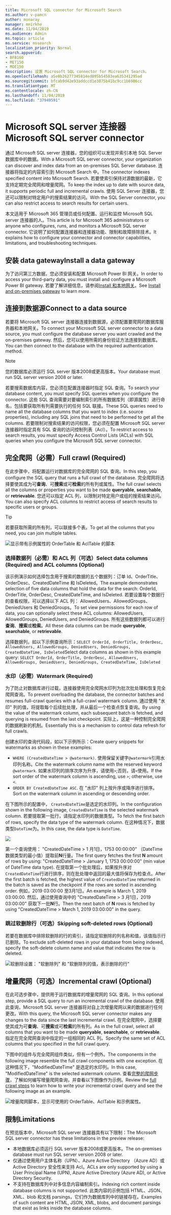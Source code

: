 ```yaml
---
title: Microsoft SQL connector for Microsoft Search
ms.author: v-pamcn
author: monaray
manager: mnirkhe
ms.date: 11/04/2019
ms.audience: Admin
ms.topic: article
ms.service: mssearch
localization_priority: Normal
search.appverid:
- BFB160
- MET150
- MOE150
description: 设置 Microsoft SQL connector for Microsoft Search。
ms.openlocfilehash: a5e0b26277345814ed095b54583ea635341295ad
ms.sourcegitcommit: bfcab9d42e93addccd1e3875b41bc9cc1b6986cc
ms.translationtype: MT
ms.contentlocale: zh-CN
ms.lasthandoff: 11/04/2019
ms.locfileid: "37949591"
---
```

# <a name="microsoft-sql-server-connector"></a><span data-ttu-id="f0120-103">Microsoft SQL server 连接器</span><span class="sxs-lookup"><span data-stu-id="f0120-103">Microsoft SQL server connector</span></span>

<span data-ttu-id="f0120-104">通过 Microsoft SQL server 连接器，您的组织可以发现并索引本地 SQL Server 数据库中的数据。</span><span class="sxs-lookup"><span data-stu-id="f0120-104">With a Microsoft SQL server connector, your organization can discover and index data from an on-premises SQL Server database.</span></span> <span data-ttu-id="f0120-105">连接器将指定的内容索引到 Microsoft Search 中。</span><span class="sxs-lookup"><span data-stu-id="f0120-105">The connector indexes specified content into Microsoft Search.</span></span> <span data-ttu-id="f0120-106">若要使索引保持对源数据的最新，它支持定期完全爬网和增量爬网。</span><span class="sxs-lookup"><span data-stu-id="f0120-106">To keep the index up to date with source data, it supports periodic full and incremental crawls.</span></span> <span data-ttu-id="f0120-107">使用 SQL Server 连接器，您还可以限制对特定用户的搜索结果的访问。</span><span class="sxs-lookup"><span data-stu-id="f0120-107">With the SQL Server connector, you can also restrict access to search results for certain users.</span></span>

<span data-ttu-id="f0120-108">本文适用于 Microsoft 365 管理员或任何配置、运行和监控 Microsoft SQL server 连接器的人。</span><span class="sxs-lookup"><span data-stu-id="f0120-108">This article is for Microsoft 365 administrators or anyone who configures, runs, and monitors a Microsoft SQL server connector.</span></span> <span data-ttu-id="f0120-109">它说明了如何配置连接器和连接器功能、限制和故障排除技术。</span><span class="sxs-lookup"><span data-stu-id="f0120-109">It explains how to configure your connector and connector capabilities, limitations, and troubleshooting techniques.</span></span>

## <a name="install-a-data-gateway"></a><span data-ttu-id="f0120-110">安装 data gateway</span><span class="sxs-lookup"><span data-stu-id="f0120-110">Install a data gateway</span></span>
<span data-ttu-id="f0120-111">为了访问第三方数据，您必须安装和配置 Microsoft Power BI 网关。</span><span class="sxs-lookup"><span data-stu-id="f0120-111">In order to access your third-party data, you must install and configure a Microsoft Power BI gateway.</span></span> <span data-ttu-id="f0120-112">若要了解详细信息，请参阅[Install 和本地网关](https://docs.microsoft.com/data-integration/gateway/service-gateway-install)。</span><span class="sxs-lookup"><span data-stu-id="f0120-112">See [Install and on-premises gateway](https://docs.microsoft.com/data-integration/gateway/service-gateway-install) to learn more.</span></span>  

## <a name="connect-to-a-data-source"></a><span data-ttu-id="f0120-113">连接到数据源</span><span class="sxs-lookup"><span data-stu-id="f0120-113">Connect to a data source</span></span>
<span data-ttu-id="f0120-114">若要将 Microsoft SQL server 连接器连接到数据源，必须配置要爬网的数据库服务器和本地网关。</span><span class="sxs-lookup"><span data-stu-id="f0120-114">To connect your Microsoft SQL server connector to a data source, you must configure the database server you want crawled and the on-premises gateway.</span></span> <span data-ttu-id="f0120-115">然后，您可以使用所需的身份验证方法连接到数据库。</span><span class="sxs-lookup"><span data-stu-id="f0120-115">You can then connect to the database with the required authentication method.</span></span>

> [!NOTE]
> <span data-ttu-id="f0120-116">您的数据库必须运行 SQL server 版本2008或更高版本。</span><span class="sxs-lookup"><span data-stu-id="f0120-116">Your database must run SQL server version 2008 or later.</span></span>

<span data-ttu-id="f0120-117">若要搜索数据库内容，您必须在配置连接器时指定 SQL 查询。</span><span class="sxs-lookup"><span data-stu-id="f0120-117">To search your database content, you must specify SQL queries when you configure the connector.</span></span> <span data-ttu-id="f0120-118">这些 SQL 查询需要对要编制索引的所有数据库列（即源属性）进行命名，包括要获取所有列需要执行的任何 SQL 联接。</span><span class="sxs-lookup"><span data-stu-id="f0120-118">These SQL queries need to name all the database columns that you want to index (i.e. source properties), including any SQL joins that need to be performed to get all the columns.</span></span> <span data-ttu-id="f0120-119">若要限制对搜索结果的访问权限，您必须在配置 Microsoft SQL server 连接器时指定具有 SQL 查询的访问控制列表（Acl）。</span><span class="sxs-lookup"><span data-stu-id="f0120-119">To restrict access to search results, you must specify Access Control Lists (ACLs) with SQL queries when you configure the Microsoft SQL server connector.</span></span>

## <a name="full-crawl-required"></a><span data-ttu-id="f0120-120">完全爬网（必需）</span><span class="sxs-lookup"><span data-stu-id="f0120-120">Full crawl (Required)</span></span>
<span data-ttu-id="f0120-121">在此步骤中，将配置运行对数据库的完全爬网的 SQL 查询。</span><span class="sxs-lookup"><span data-stu-id="f0120-121">In this step, you configure the SQL query that runs a full crawl of the database.</span></span> <span data-ttu-id="f0120-122">完全爬网将选择要使其成为可**查询**、可**搜索**或可**检索**的所有列或属性。</span><span class="sxs-lookup"><span data-stu-id="f0120-122">The full crawl selects all the columns or properties you want to be made **queryable**, **searchable**, or **retrievable**.</span></span> <span data-ttu-id="f0120-123">您还可以指定 ACL 列，以限制对特定用户或组的搜索结果访问。</span><span class="sxs-lookup"><span data-stu-id="f0120-123">You can also specify ACL columns to restrict access of search results to specific users or groups.</span></span>

> [!Tip]
> <span data-ttu-id="f0120-124">若要获取所需的所有列，可以联接多个表。</span><span class="sxs-lookup"><span data-stu-id="f0120-124">To get all the columns that you need, you can join multiple tables.</span></span>

![显示带有示例属性的 OrderTable 和 AclTable 的脚本](media/MSSQL-fullcrawl.png)

### <a name="select-data-columns-required-and-acl-columns-optional"></a><span data-ttu-id="f0120-126">选择数据列（必需）和 ACL 列（可选）</span><span class="sxs-lookup"><span data-stu-id="f0120-126">Select data columns (Required) and ACL columns (Optional)</span></span>
<span data-ttu-id="f0120-127">该示例演示如何选择包含用于搜索的数据的五个数据列：订单 Id、OrderTitle、OrderDesc、CreatedDateTime 和 IsDeleted。</span><span class="sxs-lookup"><span data-stu-id="f0120-127">The example demonstrates selection of five data columns that hold the data for the search: OrderId, OrderTitle, OrderDesc, CreatedDateTime, and IsDeleted.</span></span> <span data-ttu-id="f0120-128">若要设置每个数据行的查看权限，可以选择以下 ACL 列： AllowedUsers、AllowedGroups、DeniedUsers 和 DeniedGroups。</span><span class="sxs-lookup"><span data-stu-id="f0120-128">To set view permissions for each row of data, you can optionally select these ACL columns: AllowedUsers, AllowedGroups, DeniedUsers, and DeniedGroups.</span></span> <span data-ttu-id="f0120-129">所有这些数据列都可以进行**查询**、**搜索**或**检索**。</span><span class="sxs-lookup"><span data-stu-id="f0120-129">All these data columns can be made **queryable**, **searchable**, or **retrievable**.</span></span>

<span data-ttu-id="f0120-130">选择数据列，如以下示例查询所示：`SELECT OrderId, OrderTitle, OrderDesc, AllowedUsers, AllowedGroups, DeniedUsers, DeniedGroups, CreatedDateTime, IsDeleted`</span><span class="sxs-lookup"><span data-stu-id="f0120-130">Select data columns as shown in this example query: `SELECT OrderId, OrderTitle, OrderDesc, AllowedUsers, AllowedGroups, DeniedUsers, DeniedGroups, CreatedDateTime, IsDeleted`</span></span>

### <a name="watermark-required"></a><span data-ttu-id="f0120-131">水印（必需）</span><span class="sxs-lookup"><span data-stu-id="f0120-131">Watermark (Required)</span></span>
<span data-ttu-id="f0120-132">为了防止对数据库进行过载，连接器使用完全爬网水印列为批次批处理和恢复完全爬网查询。</span><span class="sxs-lookup"><span data-stu-id="f0120-132">To prevent overloading the database, the connector batches and resumes full-crawl queries with a full-crawl watermark column.</span></span> <span data-ttu-id="f0120-133">通过使用 "水印" 列的值，将提取每个后续批处理，并从最后一个检查点恢复查询。</span><span class="sxs-lookup"><span data-stu-id="f0120-133">By using the value of the watermark column, each subsequent batch is fetched, and querying is resumed from the last checkpoint.</span></span> <span data-ttu-id="f0120-134">实际上，这是一种控制完全爬网的数据刷新的机制。</span><span class="sxs-lookup"><span data-stu-id="f0120-134">Essentially this is a mechanism to control data refresh for full crawls.</span></span>

<span data-ttu-id="f0120-135">创建水印的查询代码段，如以下示例所示：</span><span class="sxs-lookup"><span data-stu-id="f0120-135">Create query snippets for watermarks as shown in these examples:</span></span>
* <span data-ttu-id="f0120-136">`WHERE (CreatedDateTime > @watermark)`.</span><span class="sxs-lookup"><span data-stu-id="f0120-136"></span></span> <span data-ttu-id="f0120-137">使用保留关键字`@watermark`引用水印列名称。</span><span class="sxs-lookup"><span data-stu-id="f0120-137">Cite the watermark column name with the reserved keyword `@watermark`.</span></span> <span data-ttu-id="f0120-138">如果水印列的排序次序为升序，请使用`>`;否则，请`<`使用。</span><span class="sxs-lookup"><span data-stu-id="f0120-138">If the sort order of the watermark column is ascending, use `>`; otherwise, use `<`.</span></span>
* <span data-ttu-id="f0120-139">`ORDER BY CreatedDateTime ASC`.</span><span class="sxs-lookup"><span data-stu-id="f0120-139"></span></span> <span data-ttu-id="f0120-140">在 "水印" 列上按升序或降序进行排序。</span><span class="sxs-lookup"><span data-stu-id="f0120-140">Sort on the watermark column in ascending or descending order.</span></span>

<span data-ttu-id="f0120-141">在下图所示的配置中， `CreatedDateTime`是选定的水印列。</span><span class="sxs-lookup"><span data-stu-id="f0120-141">In the configuration shown in the following image, `CreatedDateTime` is the selected watermark column.</span></span> <span data-ttu-id="f0120-142">若要提取第一批行，请指定水印列的数据类型。</span><span class="sxs-lookup"><span data-stu-id="f0120-142">To fetch the first batch of rows, specify the data type of the watermark column.</span></span> <span data-ttu-id="f0120-143">在这种情况下，数据类型`DateTime`为。</span><span class="sxs-lookup"><span data-stu-id="f0120-143">In this case, the data type is `DateTime`.</span></span>

![](media/MSSQL-watermark.png)

<span data-ttu-id="f0120-144">第一个查询使用： "CreatedDateTime > 1 月1日，1753 00:00:00" （DateTime 数据类型的最小值）提取前**N**行量。</span><span class="sxs-lookup"><span data-stu-id="f0120-144">The first query fetches the first **N** amount of rows by using: "CreatedDateTime > January 1, 1753 00:00:00" (min value of DateTime data type).</span></span> <span data-ttu-id="f0120-145">在提取第一个批处理后，如果按升序对`CreatedDateTime`行进行排序，则在批处理中返回的最大值将保存为检查点。</span><span class="sxs-lookup"><span data-stu-id="f0120-145">After the first batch is fetched, the highest value of `CreatedDateTime` returned in the batch is saved as the checkpoint if the rows are sorted in ascending order.</span></span> <span data-ttu-id="f0120-146">例如，2019 03:00:00 至3月1日。</span><span class="sxs-lookup"><span data-stu-id="f0120-146">An example is March 1, 2019 03:00:00.</span></span> <span data-ttu-id="f0120-147">然后，通过使用查询中的 "CreatedDateTime > 3 月1日，2019 03:00:00" 获取下一批**N**行。</span><span class="sxs-lookup"><span data-stu-id="f0120-147">Then the next batch of **N** rows is fetched by using "CreatedDateTime > March 1, 2019 03:00:00" in the query.</span></span>

### <a name="skipping-soft-deleted-rows-optional"></a><span data-ttu-id="f0120-148">跳过软删除行（可选）</span><span class="sxs-lookup"><span data-stu-id="f0120-148">Skipping soft-deleted rows (Optional)</span></span>
<span data-ttu-id="f0120-149">若要在数据库中排除软删除的行的索引，请指定软删除的列名称和值，该值指示行已删除。</span><span class="sxs-lookup"><span data-stu-id="f0120-149">To exclude soft-deleted rows in your database from being indexed, specify the soft-delete column name and value that indicates the row is deleted.</span></span>

![软删除设置： "软删除列" 和 "软删除列的值，表示删除的行"](media/MSSQL-softdelete.png)

## <a name="incremental-crawl-optional"></a><span data-ttu-id="f0120-151">增量爬网（可选）</span><span class="sxs-lookup"><span data-stu-id="f0120-151">Incremental crawl (Optional)</span></span>
<span data-ttu-id="f0120-152">在此可选步骤中，提供用于运行数据库的增量爬网的 SQL 查询。</span><span class="sxs-lookup"><span data-stu-id="f0120-152">In this optional step, provide a SQL query to run an incremental crawl of the database.</span></span> <span data-ttu-id="f0120-153">使用此查询，Microsoft SQL server 连接器将对自上次增量爬网以来的数据进行任何更改。</span><span class="sxs-lookup"><span data-stu-id="f0120-153">With this query, the Microsoft SQL server connector makes any changes to the data since the last incremental crawl.</span></span> <span data-ttu-id="f0120-154">在完全爬网中，选择要使其成为可**查询**、可**搜索**或可**检索**的所有列。</span><span class="sxs-lookup"><span data-stu-id="f0120-154">As in the full crawl, select all columns that you want to be made **queryable**, **searchable**, or **retrievable**.</span></span> <span data-ttu-id="f0120-155">指定在完全爬网查询中指定的一组相同的 ACL 列。</span><span class="sxs-lookup"><span data-stu-id="f0120-155">Specify the same set of ACL columns that you specified in the full crawl query.</span></span>

<span data-ttu-id="f0120-156">下图中的组件与完全爬网组件类似，但有一个例外。</span><span class="sxs-lookup"><span data-stu-id="f0120-156">The components in the following image resemble the full crawl components with one exception.</span></span> <span data-ttu-id="f0120-157">在这种情况下，"ModifiedDateTime" 是选定的水印列。</span><span class="sxs-lookup"><span data-stu-id="f0120-157">In this case, "ModifiedDateTime" is the selected watermark column.</span></span> <span data-ttu-id="f0120-158">查看[完整的爬网步骤](#full-crawl-required)，了解如何编写增量爬网查询，并查看以下图像作为示例。</span><span class="sxs-lookup"><span data-stu-id="f0120-158">Review the [full crawl steps](#full-crawl-required) to learn how to write your incremental crawl query and see the following image as an example.</span></span>

![增量爬网脚本，显示可使用的 OrderTable、AclTable 和示例属性。](media/MSSQL-incrcrawl.png)

## <a name="limitations"></a><span data-ttu-id="f0120-160">限制</span><span class="sxs-lookup"><span data-stu-id="f0120-160">Limitations</span></span>
<span data-ttu-id="f0120-161">在预览版本中，Microsoft SQL server 连接器具有以下限制：</span><span class="sxs-lookup"><span data-stu-id="f0120-161">The Microsoft SQL server connector has these limitations in the preview release:</span></span>
* <span data-ttu-id="f0120-162">本地数据库必须运行 SQL server 版本2008或更高版本。</span><span class="sxs-lookup"><span data-stu-id="f0120-162">The on-premises database must run SQL server version 2008 or later.</span></span>
* <span data-ttu-id="f0120-163">仅通过使用用户主体名称（UPN）、Azure Active Directory （Azure AD）或 Active Directory 安全性来支持 Acl。</span><span class="sxs-lookup"><span data-stu-id="f0120-163">ACLs are only supported by using a User Principal Name (UPN), Azure Active Directory (Azure AD), or Active Directory Security.</span></span>
* <span data-ttu-id="f0120-164">不支持在数据库列中对多信息内容编制索引。</span><span class="sxs-lookup"><span data-stu-id="f0120-164">Indexing rich content inside database columns is not supported.</span></span> <span data-ttu-id="f0120-165">此类内容的示例包括 HTML、JSON、XML、blob 和文档 parsings，它们作为数据库列中的链接存在。</span><span class="sxs-lookup"><span data-stu-id="f0120-165">Examples of such content are HTML, JSON, XML, blobs, and document parsings that exist as links inside the database columns.</span></span>

